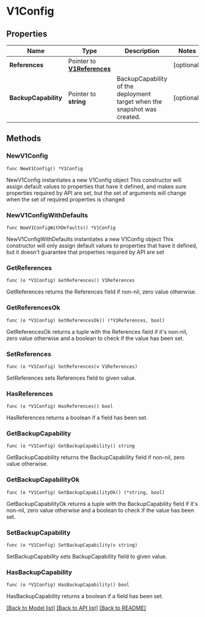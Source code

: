 # V1Config

## Properties

Name | Type | Description | Notes
------------ | ------------- | ------------- | -------------
**References** | Pointer to [**V1References**](V1References.md) |  | [optional] 
**BackupCapability** | Pointer to **string** | BackupCapability of the deployment target when the snapshot was created. | [optional] 

## Methods

### NewV1Config

`func NewV1Config() *V1Config`

NewV1Config instantiates a new V1Config object
This constructor will assign default values to properties that have it defined,
and makes sure properties required by API are set, but the set of arguments
will change when the set of required properties is changed

### NewV1ConfigWithDefaults

`func NewV1ConfigWithDefaults() *V1Config`

NewV1ConfigWithDefaults instantiates a new V1Config object
This constructor will only assign default values to properties that have it defined,
but it doesn't guarantee that properties required by API are set

### GetReferences

`func (o *V1Config) GetReferences() V1References`

GetReferences returns the References field if non-nil, zero value otherwise.

### GetReferencesOk

`func (o *V1Config) GetReferencesOk() (*V1References, bool)`

GetReferencesOk returns a tuple with the References field if it's non-nil, zero value otherwise
and a boolean to check if the value has been set.

### SetReferences

`func (o *V1Config) SetReferences(v V1References)`

SetReferences sets References field to given value.

### HasReferences

`func (o *V1Config) HasReferences() bool`

HasReferences returns a boolean if a field has been set.

### GetBackupCapability

`func (o *V1Config) GetBackupCapability() string`

GetBackupCapability returns the BackupCapability field if non-nil, zero value otherwise.

### GetBackupCapabilityOk

`func (o *V1Config) GetBackupCapabilityOk() (*string, bool)`

GetBackupCapabilityOk returns a tuple with the BackupCapability field if it's non-nil, zero value otherwise
and a boolean to check if the value has been set.

### SetBackupCapability

`func (o *V1Config) SetBackupCapability(v string)`

SetBackupCapability sets BackupCapability field to given value.

### HasBackupCapability

`func (o *V1Config) HasBackupCapability() bool`

HasBackupCapability returns a boolean if a field has been set.


[[Back to Model list]](../README.md#documentation-for-models) [[Back to API list]](../README.md#documentation-for-api-endpoints) [[Back to README]](../README.md)


